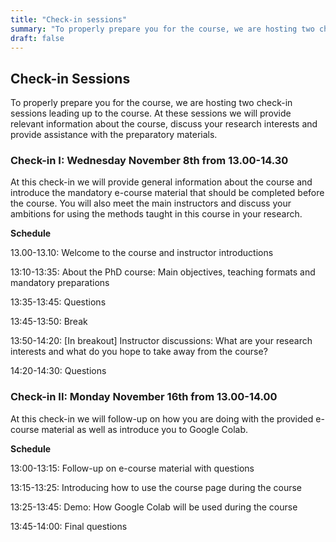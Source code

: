 ```yaml
---
title: "Check-in sessions"
summary: "To properly prepare you for the course, we are hosting two check-in sessions leading up to the course"
draft: false
---
```


## Check-in Sessions

To properly prepare you for the course, we are hosting two check-in sessions leading up to the course. At these sessions we will provide relevant information about the course, discuss your research interests and provide assistance with the preparatory materials.

### Check-in I: Wednesday November 8th from 13.00-14.30

At this check-in we will provide general information about the course and introduce the mandatory e-course material that should be completed before the course. You will also meet the main instructors and discuss your ambitions for using the methods taught in this course in your research.

**Schedule**

13.00-13.10: Welcome to the course and instructor introductions

13:10-13:35: About the PhD course: Main objectives, teaching formats and mandatory preparations

13:35-13:45: Questions

13:45-13:50: Break

13:50-14:20: [In breakout] Instructor discussions: What are your research interests and what do you hope to take away from the course?

14:20-14:30: Questions



### Check-in II: Monday November 16th from 13.00-14.00

At this check-in we will follow-up on how you are doing with the provided e-course material as well as introduce you to Google Colab. 

**Schedule**

13:00-13:15: Follow-up on e-course material with questions

13:15-13:25: Introducing how to use the course page during the course

13:25-13:45: Demo: How Google Colab will be used during the course

13:45-14:00: Final questions
